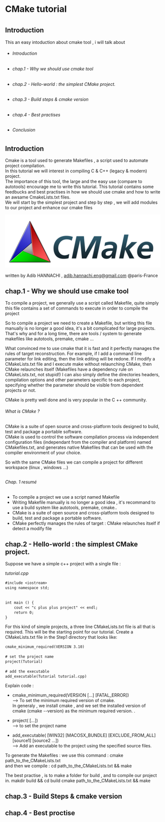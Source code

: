 # <h1> CMake tutorial
# <h2> Introduction

This an easy intoduction about cmake tool , i will talk about 
* <h6> Introduction
* <h6>chap.1 - Why we should use cmake tool 
* <h6>chap.2 - Hello-world : the simplest CMake project. 
* <h6>chap.3 - Build steps & cmake version   
* <h6>chap.4 - Best practises 
* <h6> Conclusion 

# <h2> Introduction
Cmake is a tool used to generate Makefiles , a script used to automate project compilation.  
In this tutorial we will interest in compiling C & C++ (legacy & modern) project.  
The importance of this tool, the large and the easy use (compare to autotools) encourage me to write this tutorial.
This tutorial contains some feedbucks and best practises in how we should use cmake and how to write an awsame CmakeLists.txt files.  
We will start by the simplest project and step by step , we will add modules to our project and enhance our cmake files

![GitHub Logo](/images/CMake-Logo-and-Text.png)

written by Adib HANNACHI , adib.hannachi.eng@gmail.com @paris-France

## <h2>chap.1 - Why we should use cmake tool 
   
 To compile a project, we generally use a script called Makefile, quite simply this file contains a set of commands to execute in order to compile the project 
 
  
So to compile a project we need to create a Makefile, but writing this file manually is no longer a good idea, it's a bit complicated for large projects. That's why and for a long time, there are tools / system to generate makefiles like autotools, premake, cmake ...


What convinced me to use cmake that it is fast and it perfectly manages the rules of target reconstruction. For example, if I add a command line parameter for link editing, then the link editing will be redone. If I modify a CMakeLists.txt file and I execute make without relaunching CMake, then CMake relaunches itself (Makefiles have a dependency rule on CMakeLists.txt, not stupid!) I can also simply define the directories headers, compilation options and other parameters specific to each project, specifying whether the parameter should be visible from dependent projects or not.

CMake is pretty well done and is very popular in the C ++ community.

<h6> What is CMake ? </h6>

CMake is a suite of open source and cross-platform tools designed to build, test and package a portable software.  
CMake is used to control the software compilation process via independent configuration files (independant from the compiler and platform) named CMakefiles.txt, and generates native Makefiles that can be used with the compiler environment of your choice.

So with the same CMake files we can compile a project for different workspace (linux , windows ...) 
 
## <h6> Chap. 1 resumé </h6>  
* To compile a project we use a script named Makefile
* Writing Makefile manually is no longer a good idea , it's recommand to use a build system like autotools, premake, cmake..
* CMake is a suite of open source and cross-platform tools designed to build, test and package a portable software.
* CMake perfectly manages the rules of target : CMake relaunches itself if detect a modify file  


## <h2>chap.2 - Hello-world : the simplest CMake project. 

Suppose we have a simple c++ project with a single file : 

*tutorial.cpp*
```
#include <iostream>
using namespace std;


int main () {
	cout << "c plus plus project" << endl;
	return 0;
}
```
For this kind of simple projects, a three line CMakeLists.txt file is all that is required. This will be the starting point for our tutorial. Create a CMakeLists.txt file in the Step1 directory that looks like:

```
cmake_minimum_required(VERSION 3.10)

# set the project name
project(Tutorial)

# add the executable
add_executable(Tutorial tutorial.cpp)
```

Explain code :   

- cmake_minimum_required(VERSION <min>[...<max>] [FATAL_ERROR])  
--> To set the minimum required version of cmake.  
In generaly , we install cmake , and we set the installed version of cmake (cmake --version) as the minimum required version. .  

- project(<PROJECT-NAME> [<language-name>...])   
--> to set the project name

- add_executable(<name> [WIN32] [MACOSX_BUNDLE]
               [EXCLUDE_FROM_ALL]
               [source1] [source2 ...])  
--> Add an executable to the project using the specified source files.
	
	
To generate the Makefiles : we use this command :
cmake path_to_the_CMakeLists.txt  
and then we compile : cd path_to_the_CMakeLists.txt && make

The best practise , is to make a folder for build , and to compile our project in.
makdir build && cd build
cmake path_to_the_CMakeLists.txt && make 


## <h2>chap.3 - Build Steps & cmake version   

## <h2>chap.4 - Best proctise 
